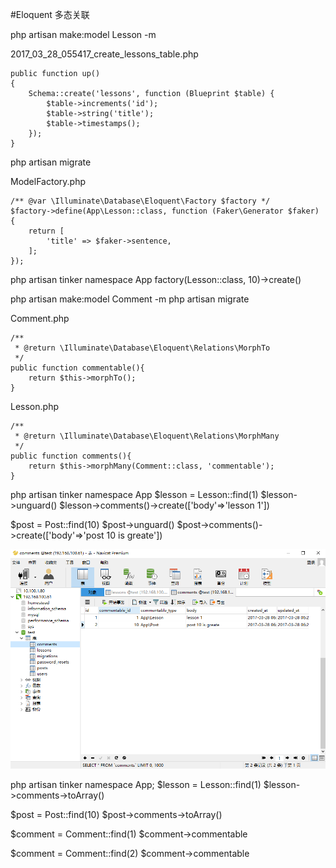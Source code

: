 #Eloquent 多态关联

php artisan make:model Lesson -m

2017_03_28_055417_create_lessons_table.php
```
public function up()
{
    Schema::create('lessons', function (Blueprint $table) {
        $table->increments('id');
        $table->string('title');
        $table->timestamps();
    });
}
```

php artisan migrate

ModelFactory.php
```
/** @var \Illuminate\Database\Eloquent\Factory $factory */
$factory->define(App\Lesson::class, function (Faker\Generator $faker) {
    return [
        'title' => $faker->sentence,
    ];
});
```

php artisan tinker
namespace App
factory(Lesson::class, 10)->create()

php artisan make:model Comment -m
php artisan migrate

Comment.php
```
/**
 * @return \Illuminate\Database\Eloquent\Relations\MorphTo
 */
public function commentable(){
    return $this->morphTo();
}
```

Lesson.php
```
/**
 * @return \Illuminate\Database\Eloquent\Relations\MorphMany
 */
public function comments(){
    return $this->morphMany(Comment::class, 'commentable');
}
```


php artisan tinker
namespace App
$lesson = Lesson::find(1)
$lesson->unguard()
$lesson->comments()->create(['body'=>'lesson 1'])

$post = Post::find(10)
$post->unguard()
$post->comments()->create(['body'=>'post 10 is greate'])

![](image/screenshot_1490682841709.png)

php artisan tinker
namespace App;
$lesson = Lesson::find(1)
$lesson->comments->toArray()

$post = Post::find(10)
$post->comments->toArray()

$comment = Comment::find(1)
$comment->commentable

$comment = Comment::find(2)
$comment->commentable